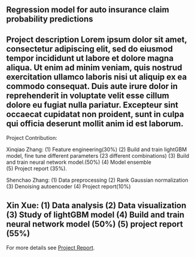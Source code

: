 ## Regression model for auto insurance claim probability predictions

Project description Lorem ipsum dolor sit amet, consectetur adipiscing elit, sed do eiusmod tempor incididunt ut labore et dolore magna aliqua. Ut enim ad minim veniam, quis nostrud exercitation ullamco laboris nisi ut aliquip ex ea commodo consequat. Duis aute irure dolor in reprehenderit in voluptate velit esse cillum dolore eu fugiat nulla pariatur. Excepteur sint occaecat cupidatat non proident, sunt in culpa qui officia deserunt mollit anim id est laborum.
---
Project Contribution:

Xinqiao Zhang: 
(1)	Feature engineering(30%) 
(2)	Build and train lightGBM model, fine tune different parameters (23 different combinations) 
(3)	Build and train neural network model.(50%) 
(4)	Model ensemble  
(5)	Project report (35%).  

Shenchao Zhang: 
(1)	Data preprocessing 
(2)	Rank Gaussian normalization 
(3)	Denoising autoencoder 
(4)	Project report(10%) 

Xin Xue: 
(1)	Data analysis 
(2)	Data visualization 
(3)	Study of lightGBM model 
(4)	Build and train neural network model (50%) 
(5)	project report (55%)  
---

For more details see [Project Report](/pdf/mlreport.pdf).
